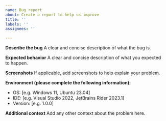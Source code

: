 ```yaml
---
name: Bug report
about: Create a report to help us improve
title: ''
labels: ''
assignees: ''

---
```


**Describe the bug**
A clear and concise description of what the bug is.

**Expected behavior**
A clear and concise description of what you expected to happen.

**Screenshots**
If applicable, add screenshots to help explain your problem.

**Environment (please complete the following information):**

- OS: [e.g. Windows 11, Ubuntu 23.04]
- IDE: [e.g. Visual Studio 2022, JetBrains Rider 2023.1]
- Version: [e.g. 1.0.0]

**Additional context**
Add any other context about the problem here.
